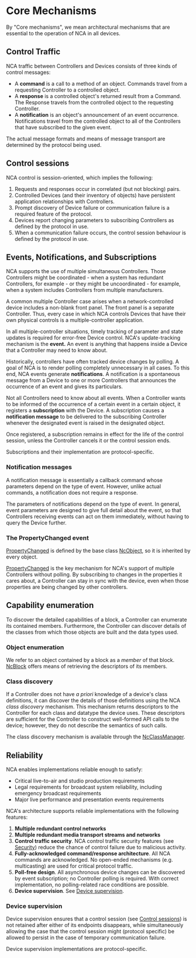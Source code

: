 # Core Mechanisms

By "Core mechanisms", we mean architectural mechanisms that are essential to the operation of NCA in all devices.

## Control Traffic

NCA traffic between Controllers and Devices consists of three kinds of control messages:

- A **command** is a call to a method of an object. Commands travel from a requesting Controller to a controlled object.
- A **response** is a controlled object's returned result from a Command. The Response travels from the controlled object to the requesting Controller.
- A **notification** is an object's announcement of an event occurrence. Notifications travel from the controlled object to all of the Controllers that have subscribed to the given event.

The actual message formats and means of message transport are determined by the protocol being used.

## Control sessions

NCA control is session-oriented, which implies the following:

1. Requests and responses occur in correlated (but not blocking) pairs.
1. Controlled Devices (and their inventory of objects) have persistent application relationships with Controllers.
1. Prompt discovery of Device failure or communication failure is a required feature of the protocol.
1. Devices report changing parameters to subscribing Controllers as defined by the protocol in use.
1. When a communication failure occurs, the control session behaviour is defined by the protocol in use.

## Events, Notifications, and Subscriptions

NCA supports the use of multiple simultaneous Controllers. Those Controllers might be coordinated - when a system has redundant Controllers, for example - or they might be uncoordinated - for example, when a system includes Controllers from multiple manufacturers.

A common multiple Controller case arises when a network-controlled device includes a non-blank front panel. The front panel is a separate Controller. Thus, every case in which NCA controls Devices that have their own physical controls is a multiple-controller application.

In all multiple-controller situations, timely tracking of parameter and state updates is required for error-free Device control. NCA's update-tracking mechanism is the **event.** An event is anything that happens inside a Device that a Controller may need to know about.

Historically, controllers have often tracked device changes by polling. A goal of NCA is to render polling completely unnecessary in all cases. To this end, NCA events generate **notifications**. A notification is a spontaneous message from a Device to one or more Controllers that announces the occurrence of an event and gives its particulars.

Not all Controllers need to know about all events. When a Controller wants to be informed of the occurrence of a certain event in a certain object, it registers a **subscription** with the Device. A subscription causes a **notification message** to be delivered to the subscribing Controller whenever the designated event is raised in the designated object.

Once registered, a subscription remains in effect for the life of the control session, unless the Controller cancels it or the control session ends.

Subscriptions and their implementation are protocol-specific.

### Notification messages

A notification message is essentially a callback command whose parameters depend on the type of event. However, unlike actual commands, a notification does not require a response.

The parameters of notifications depend on the type of event. In general, event parameters are designed to give full detail about the event, so that Controllers receiving events can act on them immediately, without having to query the Device further.

### The PropertyChanged event

[PropertyChanged](https://specs.amwa.tv/ms-05-02/branches/v1.0-dev/docs/NcObject.html#propertychanged-event) is defined by the base class [NcObject](https://specs.amwa.tv/ms-05-02/branches/v1.0-dev/docs/Framework.html#ncobject), so it is inherited by every object.

[PropertyChanged](https://specs.amwa.tv/ms-05-02/branches/v1.0-dev/docs/NcObject.html#propertychanged-event) is the key mechanism for NCA's support of multiple Controllers without polling. By subscribing to changes in the properties it cares about, a Controller can stay in sync with the device, even when those properties are being changed by other controllers.

## Capability enumeration

To discover the detailed capabilities of a block, a Controller can enumerate its contained members. Furthermore, the Controller can discover details of the classes from which those objects are built and the data types used.

### Object enumeration

We refer to an object contained by a block as a _member_ of that block. [NcBlock](https://specs.amwa.tv/ms-05-02/branches/v1.0-dev/docs/Blocks.html) offers means of retrieving the descriptors of its members.

### Class discovery

If a Controller does not have _a priori_ knowledge of a device's class definitions, it can discover the details of those definitions using the NCA _class discovery_ mechanism. This mechanism returns descriptors to the Controller for each class and datatype the device uses. These descriptors are sufficient for the Controller to construct well-formed API calls to the device; however, they do not describe the semantics of such calls.

The class discovery mechanism is available through the [NcClassManager](https://specs.amwa.tv/ms-05-02/branches/v1.0-dev/docs/Managers.html#class-manager).

## Reliability

NCA enables implementations reliable enough to satisfy:

- Critical live-to-air and studio production requirements
- Legal requirements for broadcast system reliability, including emergency broadcast requirements
- Major live performance and presentation events requirements

NCA's architecture supports reliable implementations with the following features:

1. **Multiple redundant control networks**
2. **Multiple redundant media transport streams and networks**
3. **Control traffic security**. NCA control traffic security features (see [Security](Security.md)) reduce the chance of control failure due to malicious activity.
4. **Fully-acknowledged command/response architecture**. All NCA commands are acknowledged. No open-ended mechanisms (e.g. multicasting) are used for critical protocol traffic.
5. **Poll-free design**. All asynchronous device changes can be discovered by event subscription; no Controller polling is required. With correct implementation, no polling-related race conditions are possible.
6. **Device supervision**. See [Device supervision](Core%20Mechanisms.md#device-supervision).

### Device supervision

Device supervision ensures that a control session (see [Control sessions](Core%20Mechanisms.md#control-sessions)) is not retained after either of its endpoints disappears, while simultaneously allowing the case that the control session might (protocol specific) be allowed to persist in the case of temporary communication failure.

Device supervision implementations are protocol-specific.

